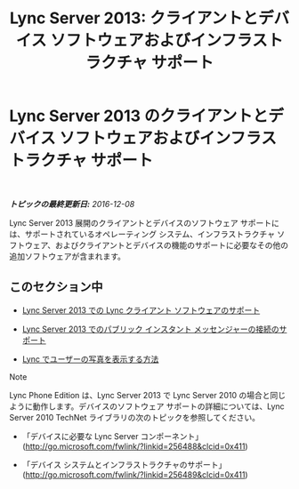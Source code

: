 ﻿---
title: 'Lync Server 2013: クライアントとデバイス ソフトウェアおよびインフラストラクチャ サポート'
TOCTitle: クライアントとデバイス ソフトウェアおよびインフラストラクチャ サポート
ms:assetid: 5dcccc2d-efb0-4e7d-9f14-34435fac8dde
ms:mtpsurl: https://technet.microsoft.com/ja-jp/library/Gg398412(v=OCS.15)
ms:contentKeyID: 48272221
ms.date: 12/10/2016
mtps_version: v=OCS.15
ms.translationtype: HT
---

# Lync Server 2013 のクライアントとデバイス ソフトウェアおよびインフラストラクチャ サポート

 

_**トピックの最終更新日:** 2016-12-08_

Lync Server 2013 展開のクライアントとデバイスのソフトウェア サポートには、サポートされているオペレーティング システム、インフラストラクチャ ソフトウェア、およびクライアントとデバイスの機能のサポートに必要なその他の追加ソフトウェアが含まれます。

## このセクション中

  - [Lync Server 2013 での Lync クライアント ソフトウェアのサポート](lync-server-2013-lync-client-software-support.md)

  - [Lync Server 2013 でのパブリック インスタント メッセンジャーの接続のサポート](lync-server-2013-support-for-public-instant-messenger-connectivity.md)

  - [Lync でユーザーの写真を表示する方法](how-user-photos-are-displayed-in-lync.md)

> [!NOTE]  
> Lync Phone Edition は、Lync Server 2013 で Lync Server 2010 の場合と同じように動作します。デバイスのソフトウェア サポートの詳細については、Lync Server 2010 TechNet ライブラリの次のトピックを参照してください。
> <ul><li><p>「デバイスに必要な Lync Server コンポーネント」(<a href="http://go.microsoft.com/fwlink/?linkid=256488%26clcid=0x411" class="uri">http://go.microsoft.com/fwlink/?linkid=256488&amp;clcid=0x411</a>)</p></li>
> <li><p>「デバイス システムとインフラストラクチャのサポート」(<a href="http://go.microsoft.com/fwlink/?linkid=256489%26clcid=0x411" class="uri">http://go.microsoft.com/fwlink/?linkid=256489&amp;clcid=0x411</a>)</p></li></ul>

